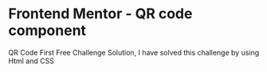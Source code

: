 # Frontend Mentor - QR code component

QR Code First Free Challenge Solution, I have solved this challenge by using Html and CSS
